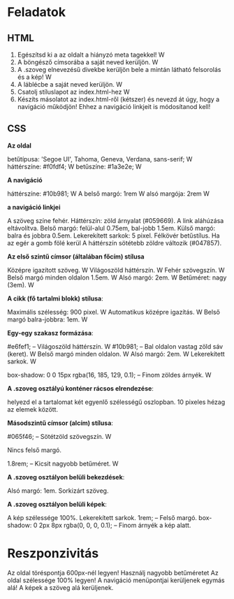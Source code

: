 # Feladatok

## HTML

1. Egészítsd ki a az oldalt a hiányzó meta tagekkel! W
2. A böngésző címsorába a saját neved kerüljön. W
3. A .szoveg elnevezésű divekbe kerüljön bele a mintán látható felsorolás  és a kép! W
4. A láblécbe  a saját neved kerüljön. W
5. Csatolj stíluslapot az index.html-hez W
6. Készíts másolatot az index.html-ről (kétszer) és nevezd át úgy, hogy a navigáció működjön! Ehhez a navigáció linkjeit is módosítanod kell!

## CSS

**Az oldal**

betűtípusa:   'Segoe UI', Tahoma, Geneva, Verdana, sans-serif; W
háttérszíne: #f0fdf4; W
betűszíne: #1a3e2e; W

**A navigáció**

háttérszíne:  #10b981; W 
A belső margó: 1rem  W
alsó margója: 2rem   W

**a navigáció linkjei**

A szöveg színe fehér.
Háttérszín: zöld árnyalat (#059669).
A link aláhúzása eltávolítva.
Belső margó: felül-alul 0.75em, bal-jobb 1.5em.
Külső margó: balra és jobbra 0.5em.
Lekerekített sarkok: 5 pixel.
Félkövér betűstílus.
Ha az egér a gomb fölé kerül A háttérszín sötétebb zöldre változik (#047857).

**Az első szintű címsor (általában főcím) stílusa**

Középre igazított szöveg. W
Világoszöld háttérszín. W
Fehér szövegszín. W
Belső margó minden oldalon 1.5em. W
Alsó margó: 2em. W
Betűméret: nagy (3em). W

**A cikk (fő tartalmi blokk) stílusa**:

Maximális szélesség: 900 pixel. W
Automatikus középre igazítás. W
Belső margó balra-jobbra: 1em. W

**Egy-egy szakasz formázása**:

#e6fef1; – Világoszöld háttérszín.  W
#10b981; – Bal oldalon vastag zöld sáv (keret). W
Belső margó minden oldalon. W
Alsó margó: 2em. W
Lekerekített sarkok. W

box-shadow: 0 0 15px rgba(16, 185, 129, 0.1); – Finom zöldes árnyék. W

**A .szoveg osztályú konténer rácsos elrendezése**:

helyezd el a tartalomat két egyenlő  szélességű oszlopban.
10 pixeles hézag az elemek között.

**Másodszintű címsor (alcím) stílusa**:

#065f46; – Sötétzöld szövegszín. W

Nincs felső margó.

1.8rem; – Kicsit nagyobb betűméret. W

**A .szoveg osztályon belüli bekezdések**:

Alsó margó: 1em.
Sorkizárt szöveg.

**A .szoveg osztályon belüli képek**:

A kép szélessége 100%.
Lekerekített sarkok.
1rem; – Felső margó.
box-shadow: 0 2px 8px rgba(0, 0, 0, 0.1); – Finom árnyék a kép alatt.

# Reszponzivitás


Az oldal  töréspontja 600px-nél legyen!
Használj nagyobb betűméretet
Az oldal szélessége 100% legyen!
A navigáció menüpontjai kerüljenek egymás alá!
A képek a szöveg alá kerüljenek. 
